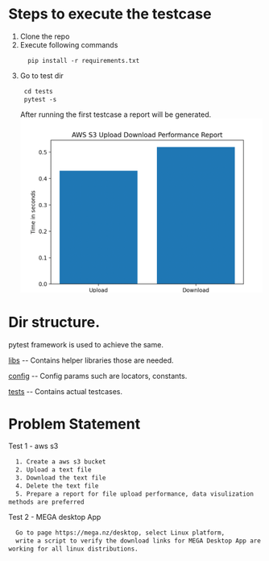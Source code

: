 # Steps to execute the testcase

1. Clone the repo
2. Execute following commands
   ```commandline
     pip install -r requirements.txt
    ```
3. Go to test dir 
   ```commandline
    cd tests
    pytest -s 
   ```
   After running the first testcase a report will be generated. 
  ![Sample report](report/upload_download_perf_report.png)

# Dir structure. 
   pytest framework is used to achieve the same.

[libs](libs) -- Contains helper libraries those are needed. 

[config](config) -- Config params such are locators, constants.

[tests](tests) --  Contains actual testcases. 




# Problem Statement
   
   Test 1 - aws s3

      1. Create a aws s3 bucket
      2. Upload a text file
      3. Download the text file
      4. Delete the text file
      5. Prepare a report for file upload performance, data visulization methods are preferred

   Test 2 - MEGA desktop App

      Go to page https://mega.nz/desktop, select Linux platform, 
      write a script to verify the download links for MEGA Desktop App are working for all linux distributions.
